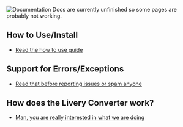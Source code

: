 ![Documentation](/assets/documentation.png)
Docs are currently unfinished so some pages are probably not working.

## How to Use/Install
- [Read the how to use guide](https://github.com/Henriklmao/FBWLiveryConverter/blob/main/DOCS/Installation.md "If you read me your internet sucks or your mouse is stuck idk.")

## Support for Errors/Exceptions
- [Read that before reporting issues or spam anyone](https://github.com/Henriklmao/FBWLiveryConverter/blob/main/DOCS/Exceptions.md "Literally anoying if people can't read.")

## How does the Livery Converter work?
- [Man, you are really interested in what we are doing](https://github.com/Henriklmao/FBWLiveryConverter/blob/main/DOCS/hdiw.md "You have to much time, don't you?")